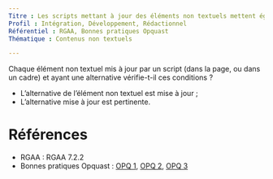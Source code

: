 ```yaml
---
Titre : Les scripts mettant à jour des éléments non textuels mettent également à jour leur alternative textuelle.
Profil : Intégration, Développement, Rédactionnel
Référentiel : RGAA, Bonnes pratiques Opquast
Thématique : Contenus non textuels

---
```

Chaque élément non textuel mis à jour par un script (dans la page, ou dans un cadre) et ayant une alternative vérifie-t-il ces conditions ?

* L’alternative de l’élément non textuel est mise à jour ;
* L’alternative mise à jour est pertinente.

# Références

*   RGAA : RGAA 7.2.2
*   Bonnes pratiques Opquast : [OPQ 1](https://checklists.opquast.com/fr/qualiteweb/chaque-image-decorative-est-dotee-dune-alternative-textuelle-appropriee), [OPQ 2](https://checklists.opquast.com/fr/qualiteweb/chaque-image-lien-est-dotee-dune-alternative-textuelle-appropriee), [OPQ 3](https://checklists.opquast.com/fr/qualiteweb/chaque-image-porteuse-dinformation-est-dotee-dune-alternative-textuelle-appropriee)
